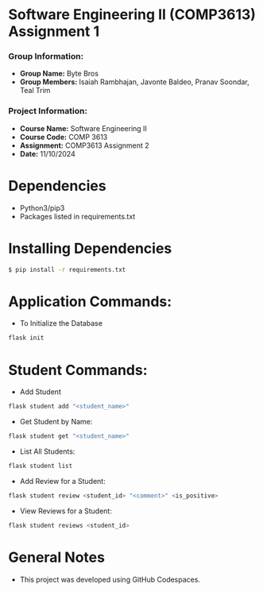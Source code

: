 # Software Engineering II (COMP3613) Assignment 1
### __Group Information:__
* __Group Name:__ Byte Bros
* __Group Members:__ Isaiah Rambhajan, Javonte Baldeo, Pranav Soondar, Teal Trim

### __Project Information:__
* __Course Name:__ Software Engineering II
* __Course Code:__ COMP 3613
* __Assignment:__ COMP3613 Assignment 2
* __Date:__ 11/10/2024

# Dependencies
* Python3/pip3
* Packages listed in requirements.txt

# Installing Dependencies
```bash
$ pip install -r requirements.txt
```

# Application Commands:
* To Initialize the Database
```bash
flask init
```

# Student Commands:
* Add Student
```bash
flask student add "<student_name>"
```

* Get Student by Name:
```bash
flask student get "<student_name>"
```

* List All Students:
```bash
flask student list
```

* Add Review for a Student:
```bash
flask student review <student_id> "<comment>" <is_positive>
```

* View Reviews for a Student: 
```bash
flask student reviews <student_id>
```

# General Notes
* This project was developed using GitHub Codespaces.